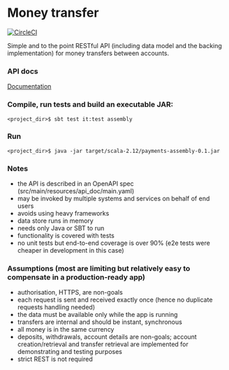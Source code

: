 # Money transfer

[![CircleCI](https://circleci.com/gh/grigoriy/payments.svg?style=svg&circle-token=9d58a536f8ad651fec9d02d4be0a8d5637d93f71)](https://circleci.com/gh/grigoriy/payments)

Simple and to the point RESTful API (including data model and the backing
implementation) for money transfers between accounts.

### API docs
[Documentation](https://grigoriy.github.io/payments-api/swagger.html)

### Compile, run tests and build an executable JAR:
```
<project_dir>$ sbt test it:test assembly
```

### Run
```
<project_dir>$ java -jar target/scala-2.12/payments-assembly-0.1.jar
```

### Notes
* the API is described in an OpenAPI spec (src/main/resources/api_doc/main.yaml)
* may be invoked by multiple systems and services on behalf of end users
* avoids using heavy frameworks
* data store runs in memory
* needs only Java or SBT to run
* functionality is covered with tests
* no unit tests but end-to-end coverage is over 90% (e2e tests were cheaper in development in this case)

### Assumptions (most are limiting but relatively easy to compensate in a production-ready app)
* authorisation, HTTPS, are non-goals
* each request is sent and received exactly once (hence no duplicate requests handling needed)
* the data must be available only while the app is running
* transfers are internal and should be instant, synchronous
* all money is in the same currency
* deposits, withdrawals, account details are non-goals; account creation/retrieval and transfer retrieval are implemented for demonstrating and testing purposes
* strict REST is not required
